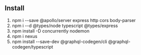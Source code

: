 ## Install

1. npm i --save @apollo/server express http cors body-parser
2. npm i --d @types/node typescript @types/express
3. npm install -D concurrently nodemon
4. npm i nexus
5. npm install --save-dev @graphql-codegen/cli @graphql-codegen/typescript

